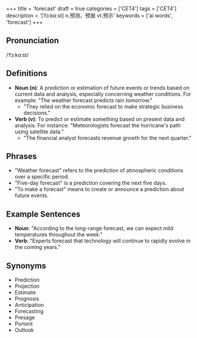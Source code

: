 +++
title = 'forecast'
draft = true
categories = ['CET4']
tags = ['CET4']
description = '[ˈfɔːkɑːst] n.预测，预报 vt.预示'
keywords = ['ai words', 'forecast']
+++

## Pronunciation
/ˈfɔːkɑːst/

## Definitions
- **Noun (n)**: A prediction or estimation of future events or trends based on current data and analysis, especially concerning weather conditions. For example: "The weather forecast predicts rain tomorrow."
  - "They relied on the economic forecast to make strategic business decisions."
- **Verb (v)**: To predict or estimate something based on present data and analysis. For instance: "Meteorologists forecast the hurricane's path using satellite data."
  - "The financial analyst forecasts revenue growth for the next quarter."

## Phrases
- "Weather forecast" refers to the prediction of atmospheric conditions over a specific period.
- "Five-day forecast" is a prediction covering the next five days.
- "To make a forecast" means to create or announce a prediction about future events.

## Example Sentences
- **Noun**: "According to the long-range forecast, we can expect mild temperatures throughout the week."
- **Verb**: "Experts forecast that technology will continue to rapidly evolve in the coming years."

## Synonyms
- Prediction
- Projection
- Estimate
- Prognosis
- Anticipation
- Forecasting
- Presage
- Portent
- Outlook
